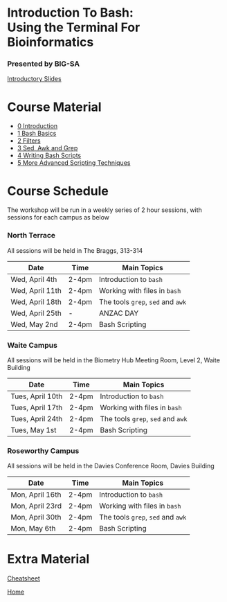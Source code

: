 # Introduction To Bash: <br> Using the Terminal For Bioinformatics

### Presented by BIG-SA

[Introductory Slides](https://gitpitch.com/BIG-SA/BASH-Intro-2018/)

# Course Material

- [0 Introduction](notes/0_introduction.md)
- [1 Bash Basics](notes/1_bash.md)
- [2 Filters](notes/2_filters.md)
- [3 Sed, Awk and Grep](notes/3_sed_awk_grep.md)
- [4 Writing Bash Scripts](notes/4_bash_scripting.md)
- [5 More Advanced Scripting Techniques](notes/5_MoreAdvancedScripts.md)

# Course Schedule

The workshop will be run in a weekly series of 2 hour sessions, with sessions for each campus as below

### North Terrace

All sessions will be held in The Braggs, 313-314

| Date | Time | Main Topics |
| ---------- |---------- | ---------- |
| Wed, April 4th | 2-4pm  | Introduction to `bash` |
| Wed, April 11th | 2-4pm | Working with files in `bash` |
| Wed, April 18th | 2-4pm | The tools `grep`, `sed` and `awk` |
| Wed, April 25th | - | ANZAC DAY |
| Wed, May 2nd | 2-4pm | Bash Scripting |

### Waite Campus

All sessions will be held in the Biometry Hub Meeting Room, Level 2, Waite Building

| Date | Time | Main Topics |
| ---------- |---------- | ---------- |
| Tues, April 10th | 2-4pm  | Introduction to `bash` |
| Tues, April 17th | 2-4pm | Working with files in `bash` |
| Tues, April 24th | 2-4pm | The tools `grep`, `sed` and `awk` |
| Tues, May 1st | 2-4pm | Bash Scripting |

### Roseworthy Campus

All sessions will be held in the Davies Conference Room, Davies Building

| Date | Time | Main Topics |
| ---------- |---------- | ---------- |
| Mon, April 16th | 2-4pm  | Introduction to `bash` |
| Mon, April 23rd | 2-4pm | Working with files in `bash` |
| Mon, April 30th | 2-4pm | The tools `grep`, `sed` and `awk` |
| Mon, May 6th | 2-4pm | Bash Scripting |

# Extra Material

[Cheatsheet](cheatsheet.md)

[Home](https://big-sa.github.io/BASH-Intro-2018/)
